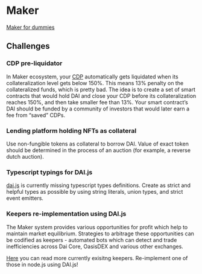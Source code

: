# Maker

[Maker for dummies](https://medium.com/cryptolinks/maker-for-dummies-a-plain-english-explanation-of-the-dai-stablecoin-e4481d79b90)

## Challenges

### CDP pre-liquidator
In Maker ecosystem, your [CDP](https://crypviz.io/knowledge-database/collateralized-debt-position/) automatically gets liquidated when its collateralization level gets below 150%. This means 13% penalty on the collateralized funds, which is pretty bad. The idea is to create a set of smart contracts that would hold DAI and close your CDP before its collateralization reaches 150%, and then take smaller fee than 13%. Your smart contract’s DAI should be funded by a community of investors that would later earn a fee from “saved” CDPs.

### Lending platform holding NFTs as collateral
Use non-fungible tokens as collateral to borrow DAI. Value of exact token should be determined in the process of an auction (for example, a reverse dutch auction).

### Typescript typings for DAI.js
[dai.js](https://github.com/makerdao/dai.js) is currently missing typescript types definitions. Create as strict and helpful types as possible by using string literals, union types, and strict event emitters.

### Keepers re-implementation using DAI.js
The Maker system provides various opportunities for profit which help to maintain market equilibrium. Strategies to arbitrage these opportunities can be codified as keepers - automated bots which can detect and trade inefficiencies across Dai Core, OasisDEX and various other exchanges.

[Here](https://developer.makerdao.com/keepers/) you can read more currently exisitng keepers. Re-implement one of those in node.js using DAI.js!
